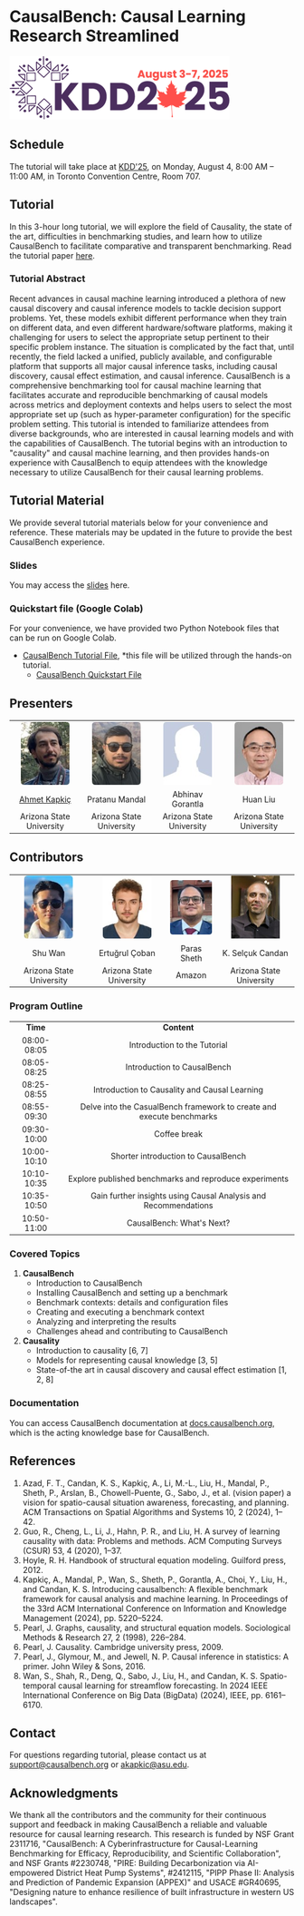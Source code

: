 <!-- # Presenters’ names and bibliography, tutorial outline and what will the participants learn from the tutorial. -->

# CausalBench: Causal Learning Research Streamlined
[![KDD Logo](resources/images/kddlogo.png)](https://https://kdd2025.kdd.org/)
## Schedule
The tutorial will take place at [KDD'25](https://https://kdd2025.kdd.org/), on Monday, August 4, 8:00 AM – 11:00 AM, in Toronto Convention Centre, Room 707. 

## Tutorial
In this 3-hour long tutorial, we will explore the field of Causality, the state of the art, difficulties in benchmarking studies, and learn how to utilize CausalBench to facilitate comparative and transparent benchmarking.
Read the tutorial paper [here](https://docs.causalbench.org/files/papers/CausalBench_Tutorial.pdf).

### Tutorial Abstract
Recent advances in causal machine learning introduced a plethora of new causal discovery and causal inference models to tackle decision support problems. Yet, these models exhibit different performance when they train on different data, and even different hardware/software platforms, making it challenging for users to select the appropriate setup pertinent to their specific problem instance. The situation is complicated by the fact that, until recently, the field lacked a unified, publicly available, and configurable platform that supports all major causal inference tasks, including causal discovery, causal effect estimation, and causal inference. CausalBench is a comprehensive benchmarking tool for causal machine learning that facilitates accurate and reproducible benchmarking of causal models across metrics and deployment contexts and helps users to select the most appropriate set up (such as hyper-parameter configuration) for the specific problem setting. This tutorial is intended to familiarize attendees from diverse backgrounds, who are interested in causal learning models and with the capabilities of CausalBench. The tutorial begins with an introduction to "causality" and causal machine learning, and then provides hands-on experience with CausalBench to equip attendees with the knowledge necessary to utilize CausalBench for their causal learning problems.

## Tutorial Material
We provide several tutorial materials below for your convenience and reference. These materials may be updated in the future to provide the best CausalBench experience.

### Slides
You may access the [slides](/resources/KDD25_Tutorial_Deck.pdf) here.

###  Quickstart file (Google Colab)
For your convenience, we have provided two Python Notebook files that can be run on Google Colab.

- [CausalBench Tutorial File](https://colab.research.google.com/drive/1BxN6ol7hVi66tifZ0WRlPgmbsr8w0lY6), *this file will be utilized through the hands-on tutorial.
  - [CausalBench Quickstart File](https://colab.research.google.com/drive/1M068y8xOeAzCihDf1YVsFNZUY5JMHCQ8)


## Presenters
|  |  | | |
|:--:|:--:|:--:|:--:|
|![](resources/images/kapkic.jpg)|![](resources/images/mandal.jpg)|![](resources/images/gorantla.jpg)|![](resources/images/liu.jpg)|
|[Ahmet Kapkiç](https://kapkic.github.io)|Pratanu Mandal|Abhinav Gorantla|Huan Liu|
|Arizona State University|Arizona State University|Arizona State University|Arizona State University|

## Contributors
|  |  | | |
|:--:|:--:|:--:|:--:|
|![](resources/images/wan.jpg)|![](resources/images/coban.jpg)|![](resources/images/sheth.jpg)|![](resources/images/candan.jpg)|
|Shu Wan|Ertuğrul Çoban|Paras Sheth|K. Selçuk Candan|
|Arizona State University|Arizona State University|Amazon|Arizona State University|

### Program Outline
|  | |
|:--:|:--:|
|**Time**|**Content**	|
|08:00-08:05|	Introduction to the Tutorial|
|08:05-08:25|	Introduction to CausalBench|
|08:25-08:55|	Introduction to Causality and Causal Learning|
|08:55-09:30|	Delve into the CasualBench framework to create and execute benchmarks|
|09:30-10:00|	Coffee break|
|10:00-10:10|	Shorter introduction to CausalBench|
|10:10-10:35|	Explore published benchmarks and reproduce experiments|
|10:35-10:50|	Gain further insights using Causal Analysis and Recommendations|
|10:50-11:00|	CausalBench: What's Next?|

### Covered Topics
1. **CausalBench**
	- Introduction to CausalBench
	- Installing CausalBench and setting up a benchmark
	- Benchmark contexts: details and configuration files
	- Creating and executing a benchmark context
	- Analyzing and interpreting the results
	- Challenges ahead and contributing to CausalBench
2. **Causality**
	- Introduction to causality [6, 7]
	- Models for representing causal knowledge [3, 5]
	- State-of-the art in causal discovery and causal effect estimation [1, 2, 8] 

### Documentation
You can access CausalBench documentation at [docs.causalbench.org](https://docs.causalbench.org), which is the acting knowledge base for CausalBench.

## References
 1. Azad, F. T., Candan, K. S., Kapkiç, A., Li, M.-L., Liu, H., Mandal, P., Sheth, P., Arslan, B., Chowell-Puente, G., Sabo, J., et al. (vision paper) a vision for spatio-causal situation awareness, forecasting, and planning. ACM Transactions on Spatial Algorithms and Systems 10, 2 (2024), 1–42. 
2. Guo, R., Cheng, L., Li, J., Hahn, P. R., and Liu, H. A survey of learning causality with data: Problems and methods. ACM Computing Surveys (CSUR) 53, 4 (2020), 1–37. 
3. Hoyle, R. H. Handbook of structural equation modeling. Guilford press, 2012. 
4. Kapkiç, A., Mandal, P., Wan, S., Sheth, P., Gorantla, A., Choi, Y., Liu, H., and Candan, K. S. Introducing causalbench: A flexible benchmark framework for causal analysis and machine learning. In Proceedings of the 33rd ACM International Conference on Information and Knowledge Management (2024), pp. 5220–5224. 
5. Pearl, J. Graphs, causality, and structural equation models. Sociological Methods & Research 27, 2 (1998), 226–284. 
6. Pearl, J. Causality. Cambridge university press, 2009. 
7. Pearl, J., Glymour, M., and Jewell, N. P. Causal inference in statistics: A primer. John Wiley & Sons, 2016. 
8. Wan, S., Shah, R., Deng, Q., Sabo, J., Liu, H., and Candan, K. S. Spatio-temporal causal learning for streamflow forecasting. In 2024 IEEE International Conference on Big Data (BigData) (2024), IEEE, pp. 6161–6170.

## Contact
For questions regarding tutorial, please contact us at support@causalbench.org or akapkic@asu.edu.

## Acknowledgments
We thank all the contributors and the community for their continuous support and feedback in making CausalBench a reliable and valuable resource for causal learning research.
This research is funded by NSF Grant 2311716, "CausalBench: A Cyberinfrastructure for Causal-Learning Benchmarking for Efficacy, Reproducibility, and Scientific Collaboration", and NSF Grants #2230748, "PIRE: Building Decarbonization via AI-empowered District Heat Pump Systems", #2412115, "PIPP Phase II: Analysis and Prediction of Pandemic Expansion (APPEX)" and USACE #GR40695, "Designing nature to enhance resilience of built infrastructure in western US landscapes".